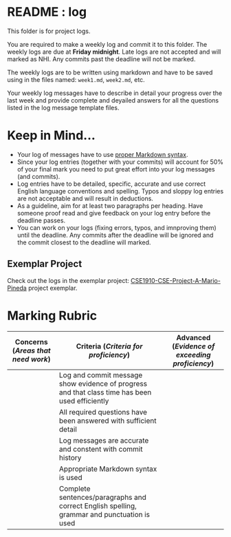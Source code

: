 # README : log
This folder is for project logs.

You are required to make a weekly log and commit it to this folder. The weekly logs are due at **Friday midnight**. Late logs are not accepted and will marked as NHI. Any commits past the deadline will not be marked.

The weekly logs are to be written using markdown and have to be saved using in the files named: ```week1.md```, ```week2.md```, etc.

Your weekly log messages have to describe in detail your progress over the last week and provide complete and deyailed answers for all the questions listed in the log message template files.

# Keep in Mind...
* Your log of messages have to use [proper Markdown syntax](https://github.com/adam-p/markdown-here/wiki/Markdown-Cheatsheet).
* Since your log entries (together with your commits) will account for 50% of your final mark you need to put great effort into your log messages (and commits). 
* Log entries have to be detailed, specific, accurate and use correct English language conventions and spelling. Typos and sloppy log entries are not acceptable and will result in deductions. 
* As a guideline, aim for at least two paragraphs per heading. Have someone proof read and give feedback on your log entry before the deadline passes. 
* You can work on your logs (fixing errors, typos, and imnproving them) until the deadline. Any commits after the deadline will be ignored and the commit closest to the deadline will marked. 

## Exemplar Project
Check out the logs in the exemplar project: [CSE1910-CSE-Project-A-Mario-Pineda](https://github.com/QEHSCS/CSE1910-CSE-Project-A-Mario-Pineda) project exemplar.

# Marking Rubric

| Concerns (_Areas that need work_) | Criteria (_Criteria for proficiency_) | Advanced (_Evidence of exceeding proficiency_) |
| ---                               | ---                                   | ---                                            |
| | Log and commit message show evidence of progress and that class time has been used efficiently | | 
| | All required questions have been answered with sufficient detail | |
| | Log messages are accurate and constent with commit history | |
| | Appropriate Markdown syntax is used | |
| | Complete sentences/paragraphs and correct English spelling, grammar and punctuation is used | |
